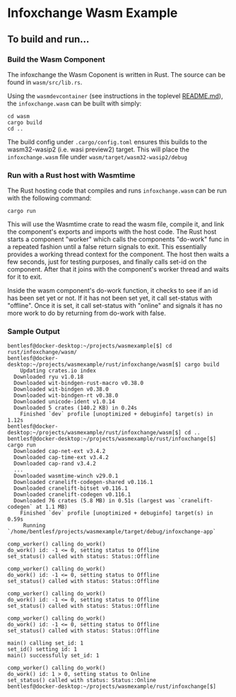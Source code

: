 # Infoxchange Wasm Example

## To build and run...

### Build the Wasm Component
The infoxchange the Wasm Coponent is written in Rust.  The source can be found in `wasm/src/lib.rs`.<br>

Using the `wasmdevcontainer` (see instructions in the toplevel [README.md](../../README.md)), the `infoxchange.wasm` can be built with simply:
```
cd wasm
cargo build
cd ..
```
The build config under `.cargo/config.toml` ensures this builds to the wasm32-wasip2 (i.e. wasi preview2) target.  This will place the `infoxchange.wasm` file under `wasm/target/wasm32-wasip2/debug`

### Run with a Rust host with Wasmtime
The Rust hosting code that compiles and runs `infoxchange.wasm` can be run with the following command:
```
cargo run
```
This will use the Wasmtime crate to read the wasm file, compile it, and link the component's exports and imports with the host code. The Rust host starts a component "worker" which calls the components "do-work" func in a repeated fashion until a false return signals to exit. This essentially provides a working thread context for the component. The host then waits a few seconds, just for testing purposes, and finally calls set-id on the component. After that it joins with the component's worker thread and waits for it to exit.

Inside the wasm component's do-work function, it checks to see if an id has been set yet or not. If it has not been set yet, it call set-status with "offline". Once it is set, it call set-status with "online" and signals it has no more work to do by returning from do-work with false.

### Sample Output
```
bentlesf@docker-desktop:~/projects/wasmexample[$] cd rust/infoxchange/wasm/
bentlesf@docker-desktop:~/projects/wasmexample/rust/infoxchange/wasm[$] cargo build
    Updating crates.io index
  Downloaded ryu v1.0.18
  Downloaded wit-bindgen-rust-macro v0.38.0
  Downloaded wit-bindgen v0.38.0
  Downloaded wit-bindgen-rt v0.38.0
  Downloaded unicode-ident v1.0.14
  Downloaded 5 crates (140.2 KB) in 0.24s
    Finished `dev` profile [unoptimized + debuginfo] target(s) in 1.12s
bentlesf@docker-desktop:~/projects/wasmexample/rust/infoxchange/wasm[$] cd ..
bentlesf@docker-desktop:~/projects/wasmexample/rust/infoxchange[$] cargo run
  Downloaded cap-net-ext v3.4.2
  Downloaded cap-time-ext v3.4.2
  Downloaded cap-rand v3.4.2
  ...
  Downloaded wasmtime-winch v29.0.1
  Downloaded cranelift-codegen-shared v0.116.1
  Downloaded cranelift-bitset v0.116.1
  Downloaded cranelift-codegen v0.116.1
  Downloaded 76 crates (5.8 MB) in 0.51s (largest was `cranelift-codegen` at 1.1 MB)
    Finished `dev` profile [unoptimized + debuginfo] target(s) in 0.59s
     Running `/home/bentlesf/projects/wasmexample/target/debug/infoxchange-app`

comp_worker() calling do_work()
do_work() id: -1 <= 0, setting status to Offline
set_status() called with status: Status::Offline

comp_worker() calling do_work()
do_work() id: -1 <= 0, setting status to Offline
set_status() called with status: Status::Offline

comp_worker() calling do_work()
do_work() id: -1 <= 0, setting status to Offline
set_status() called with status: Status::Offline

comp_worker() calling do_work()
do_work() id: -1 <= 0, setting status to Offline
set_status() called with status: Status::Offline

main() calling set_id: 1
set_id() setting id: 1
main() successfully set_id: 1

comp_worker() calling do_work()
do_work() id: 1 > 0, setting status to Online
set_status() called with status: Status::Online
bentlesf@docker-desktop:~/projects/wasmexample/rust/infoxchange[$]
```
